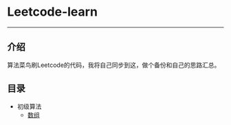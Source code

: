 # Leetcode-learn

---

## 介绍
算法菜鸟刷Leetcode的代码，我将自己同步到这，做个备份和自己的思路汇总。

## 目录

* 初级算法
  * [数组](https://github.com/byack/leetcode-learn/tree/master/初级算法/数组)

